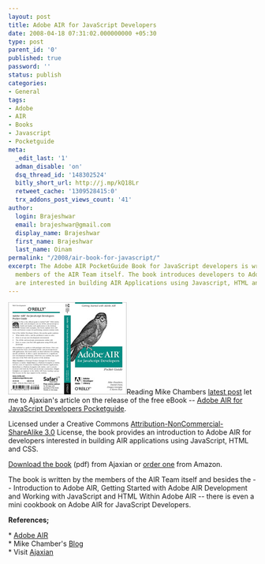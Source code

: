 ```yaml
---
layout: post
title: Adobe AIR for JavaScript Developers
date: 2008-04-18 07:31:02.000000000 +05:30
type: post
parent_id: '0'
published: true
password: ''
status: publish
categories:
- General
tags:
- Adobe
- AIR
- Books
- Javascript
- Pocketguide
meta:
  _edit_last: '1'
  adman_disable: 'on'
  dsq_thread_id: '148302524'
  bitly_short_url: http://j.mp/kQ18Lr
  retweet_cache: '1309528415:0'
  trx_addons_post_views_count: '41'
author:
  login: Brajeshwar
  email: brajeshwar@gmail.com
  display_name: Brajeshwar
  first_name: Brajeshwar
  last_name: Oinam
permalink: "/2008/air-book-for-javascript/"
excerpt: The Adobe AIR PocketGuide Book for JavaScript developers is written by the
  members of the AIR Team itself. The book introduces developers to Adobe AIR who
  are interested in building AIR Applications using Javascript, HTML and CSS.
---
```

<p><a href="http://ajaxian.com/archives/adobe-air-for-javascript-developers-pocketguide"><img src="/static/2008/04/adobe-air-for-javadcript-developers-pocketguide.jpg" alt="Adobe AIR for JavaScript Developers Pocketguide" style="border: 0 none;" /></a>Reading Mike Chambers <a href="http://www.mikechambers.com/blog/2008/04/17/download-adobe-air-10-for-javascript-developers-book/">latest post</a> let me to Ajaxian's article on the release of the free eBook -- <a href="http://ajaxian.com/archives/adobe-air-for-javascript-developers-pocketguide">Adobe AIR for JavaScript Developers Pocketguide</a>.</p>
<p>Licensed under a Creative Commons <a href="http://creativecommons.org/licenses/by-nc-sa/3.0/">Attribution-NonCommercial-ShareAlike 3.0</a> License, the book provides an introduction to Adobe AIR for developers interested in building AIR applications using JavaScript, HTML and CSS.</p>
<p><a href="http://onair.adobe.com/files/AIRforJSDevPocketGuide.pdf?sdid=CEYFA">Download the book</a> (pdf) from Ajaxian or <a href="http://www.amazon.com/Adobe-JavaScript-Developers-Pocket-Guides/dp/0596518374/">order one</a> from Amazon.</p>
<p>The book is written by the members of the AIR Team itself and besides the -- Introduction to Adobe AIR, Getting Started with Adobe AIR Development and Working with JavaScript and HTML Within Adobe AIR -- there is even a mini cookbook on Adobe AIR for JavaScript Developers.</p>
<p><strong>References;</strong></p>
<p>* <a href="http://www.adobe.com/go/air/">Adobe AIR</a><br />
* Mike Chamber's <a href="http://www.mikechambers.com/blog/">Blog</a><br />
* Visit <a href="http://ajaxian.com/">Ajaxian</a></p>
